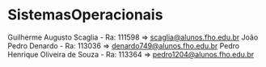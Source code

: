 # SistemasOperacionais
Guilherme Augusto Scaglia - Ra: 111598 => scaglia@alunos.fho.edu.br
João Pedro Denardo - Ra: 113036 => denardo749@alunos.fho.edu.br
Pedro Henrique Oliveira de Souza - Ra: 113364 => pedro1204@alunos.fho.edu.br
